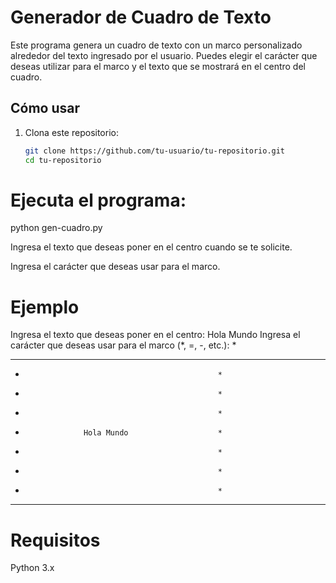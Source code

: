 # Generador de Cuadro de Texto

Este programa genera un cuadro de texto con un marco personalizado alrededor del texto ingresado por el usuario. Puedes elegir el carácter que deseas utilizar para el marco y el texto que se mostrará en el centro del cuadro.

## Cómo usar

1. Clona este repositorio:
   ```bash
   git clone https://github.com/tu-usuario/tu-repositorio.git
   cd tu-repositorio

# Ejecuta el programa:

python gen-cuadro.py

Ingresa el texto que deseas poner en el centro cuando se te solicite.

Ingresa el carácter que deseas usar para el marco.

# Ejemplo

Ingresa el texto que deseas poner en el centro: Hola Mundo
Ingresa el carácter que deseas usar para el marco (*, =, -, etc.): *

**************************************************
*                                                *
*                                                *
*                                                *
*                  Hola Mundo                    *
*                                                *
*                                                *
*                                                *
**************************************************

# Requisitos
Python 3.x
